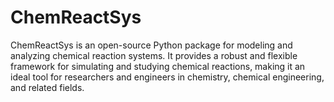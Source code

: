 # ChemReactSys

ChemReactSys is an open-source Python package for modeling and analyzing chemical reaction systems. It provides a robust and flexible framework for simulating and studying chemical reactions, making it an ideal tool for researchers and engineers in chemistry, chemical engineering, and related fields.
